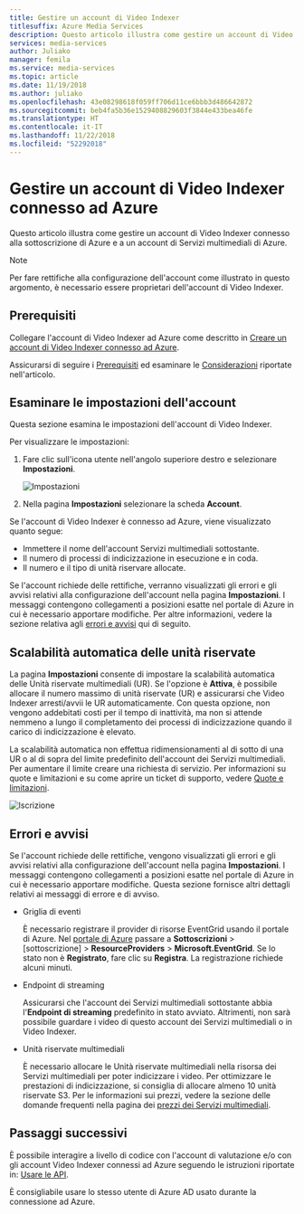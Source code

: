 ```yaml
---
title: Gestire un account di Video Indexer
titlesuffix: Azure Media Services
description: Questo articolo illustra come gestire un account di Video Indexer connesso ad Azure.
services: media-services
author: Juliako
manager: femila
ms.service: media-services
ms.topic: article
ms.date: 11/19/2018
ms.author: juliako
ms.openlocfilehash: 43e08298618f059ff706d11ce6bbb3d486642872
ms.sourcegitcommit: beb4fa5b36e1529408829603f3844e433bea46fe
ms.translationtype: HT
ms.contentlocale: it-IT
ms.lasthandoff: 11/22/2018
ms.locfileid: "52292018"
---
```

# <a name="manage-a-video-indexer-account-connected-to-azure"></a>Gestire un account di Video Indexer connesso ad Azure

Questo articolo illustra come gestire un account di Video Indexer connesso alla sottoscrizione di Azure e a un account di Servizi multimediali di Azure.

> [!NOTE]
> Per fare rettifiche alla configurazione dell'account come illustrato in questo argomento, è necessario essere proprietari dell'account di Video Indexer.

## <a name="prerequisites"></a>Prerequisiti

Collegare l'account di Video Indexer ad Azure come descritto in [Creare un account di Video Indexer connesso ad Azure](connect-to-azure.md). 

Assicurarsi di seguire i [Prerequisiti](connect-to-azure.md#prerequisites) ed esaminare le [Considerazioni](connect-to-azure.md#considerations) riportate nell'articolo.

## <a name="examine-account-settings"></a>Esaminare le impostazioni dell'account

Questa sezione esamina le impostazioni dell'account di Video Indexer.

Per visualizzare le impostazioni:

1. Fare clic sull'icona utente nell'angolo superiore destro e selezionare **Impostazioni**.

    ![Impostazioni](./media/manage-account-connected-to-azure/select-settings.png)

2. Nella pagina **Impostazioni** selezionare la scheda **Account**.

Se l'account di Video Indexer è connesso ad Azure, viene visualizzato quanto segue:

* Immettere il nome dell'account Servizi multimediali sottostante.
* Il numero di processi di indicizzazione in esecuzione e in coda.
* Il numero e il tipo di unità riservare allocate.

Se l'account richiede delle rettifiche, verranno visualizzati gli errori e gli avvisi relativi alla configurazione dell'account nella pagina **Impostazioni**. I messaggi contengono collegamenti a posizioni esatte nel portale di Azure in cui è necessario apportare modifiche. Per altre informazioni, vedere la sezione relativa agli [errori e avvisi](#errors-and-warnings) qui di seguito.

## <a name="auto-scale-reserved-units"></a>Scalabilità automatica delle unità riservate

La pagina **Impostazioni** consente di impostare la scalabilità automatica delle Unità riservate multimediali (UR). Se l'opzione è **Attiva**, è possibile allocare il numero massimo di unità riservate (UR) e assicurarsi che Video Indexer arresti/avvii le UR automaticamente. Con questa opzione, non vengono addebitati costi per il tempo di inattività, ma non si attende nemmeno a lungo il completamento dei processi di indicizzazione quando il carico di indicizzazione è elevato.

La scalabilità automatica non effettua ridimensionamenti al di sotto di una UR o al di sopra del limite predefinito dell'account dei Servizi multimediali. Per aumentare il limite creare una richiesta di servizio. Per informazioni su quote e limitazioni e su come aprire un ticket di supporto, vedere [Quote e limitazioni](../../media-services/previous/media-services-quotas-and-limitations.md).

![Iscrizione](./media/manage-account-connected-to-azure/autoscale-reserved-units.png)

## <a name="errors-and-warnings"></a>Errori e avvisi

Se l'account richiede delle rettifiche, vengono visualizzati gli errori e gli avvisi relativi alla configurazione dell'account nella pagina **Impostazioni**. I messaggi contengono collegamenti a posizioni esatte nel portale di Azure in cui è necessario apportare modifiche. Questa sezione fornisce altri dettagli relativi ai messaggi di errore e di avviso.

* Griglia di eventi

    È necessario registrare il provider di risorse EventGrid usando il portale di Azure. Nel [portale di Azure](https://portal.azure.com/) passare a **Sottoscrizioni** > [sottoscrizione] > **ResourceProviders** > **Microsoft.EventGrid**. Se lo stato non è **Registrato**, fare clic su **Registra**. La registrazione richiede alcuni minuti. 

* Endpoint di streaming

    Assicurarsi che l'account dei Servizi multimediali sottostante abbia l'**Endpoint di streaming** predefinito in stato avviato. Altrimenti, non sarà possibile guardare i video di questo account dei Servizi multimediali o in Video Indexer.

* Unità riservate multimediali 

    È necessario allocare le Unità riservate multimediali nella risorsa dei Servizi multimediali per poter indicizzare i video. Per ottimizzare le prestazioni di indicizzazione, si consiglia di allocare almeno 10 unità riservate S3. Per le informazioni sui prezzi, vedere la sezione delle domande frequenti nella pagina dei [prezzi dei Servizi multimediali](https://azure.microsoft.com/pricing/details/media-services/).   

## <a name="next-steps"></a>Passaggi successivi

È possibile interagire a livello di codice con l'account di valutazione e/o con gli account Video Indexer connessi ad Azure seguendo le istruzioni riportate in: [Usare le API](video-indexer-use-apis.md).

È consigliabile usare lo stesso utente di Azure AD usato durante la connessione ad Azure.
